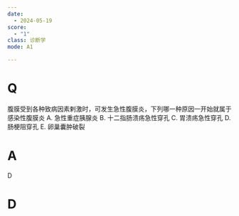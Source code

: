 ```yaml
---
date:
  - 2024-05-19
score:
  - "1"
class: 诊断学
mode: A1

---
```

# Q
腹膜受到各种致病因素剌激时，可发生急性腹膜炎，下列哪一种原因一开始就属于感染性腹膜炎
A. 急性重症胰腺炎 
B. 十二指肠溃疡急性穿孔 
C. 胃溃疡急性穿孔
D. 肠梗阻穿孔 
E. 卵巢囊肿破裂

# A

D


# D
